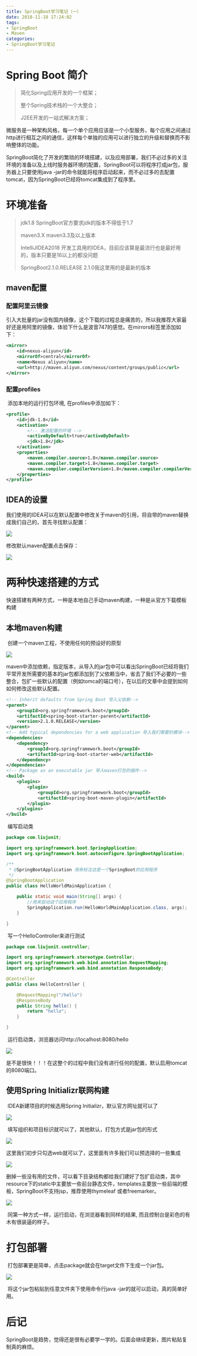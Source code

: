 ```yaml
---
title: SpringBoot学习笔记（一）
date: 2018-11-18 17:24:02
tags: 
- SpringBoot
- Maven 
categories: 
- SpringBoot学习笔记
---
```


# Spring Boot 简介

> 简化Spring应用开发的一个框架；
>
> 整个Spring技术栈的一个大整合；
>
> J2EE开发的一站式解决方案；

​	微服务是一种架构风格，每一个单个应用应该是一个小型服务，每个应用之间通过http进行相互之间的通信，这样每个单独的应用可以进行独立的升级和替换而不影响整体的功能。

​	SpringBoot简化了开发的繁琐的环境搭建，以及应用部署，我们不必过多的关注环境的准备以及上线时服务器环境的配置，SpringBoot可以将程序打成jar包，服务器上只要使用java -jar的命令就能将程序启动起来，而不必过多的去配置tomcat，因为SpringBoot已经将tomcat集成到了程序里。

# 环境准备

> jdk1.8	SpringBoot官方要求jdk的版本不得低于1.7
>
> maven3.X	maven3.3及以上版本
>
> IntelliJIDEA2018	开发工具用的IDEA，目前应该算是最流行也是最好用的，版本只要是16以上的都没问题
>
> SpringBoot2.1.0.RELEASE	2.1.0我这里用的是最新的版本

## maven配置

### 配置阿里云镜像

​	引入大批量的jar没有国内镜像，这个下载的过程总是痛苦的，所以我推荐大家最好还是用阿里的镜像，体验下什么是波音747的感觉。在mirrors标签里添加如下：

```xml
<mirror>
    <id>nexus-aliyun</id>
    <mirrorOf>central</mirrorOf>
    <name>Nexus aliyun</name>
    <url>http://maven.aliyun.com/nexus/content/groups/public</url>
</mirror>
```



### 配置profiles

​	添加本地的运行打包环境, 在profiles中添加如下：

```xml
<profile>
    <id>jdk-1.8</id>
    <activation>
        <!-- 激活配置的环境 -->
        <activeByDefault>true</activeByDefault>
        <jdk>1.8</jdk>
    </activation>
    <properties> 
        <maven.compiler.source>1.8</maven.compiler.source> 
        <maven.compiler.target>1.8</maven.compiler.target> 
        <maven.compiler.compilerVersion>1.8</maven.compiler.compilerVersion> 
    </properties>
</profile>
```

## IDEA的设置

​	我们使用的IDEA可以在默认配置中修改关于maven的引用，将自带的maven替换成我们自己的，首先寻找默认配置：

![](\img\2018-11-21\8718cb52753c4883b5c87f02d9718b5e.png)

修改默认maven配置点击保存：

![](\img\2018-11-21\d3c5d3085cb844248874b98e2c9584da.png)



# 两种快速搭建的方式

​	快速搭建有两种方式，一种是本地自己手动maven构建，一种是从官方下载模板构建

## 本地maven构建

​	创建一个maven工程，不使用任何的预设好的原型

![](\img\2018-11-21\df29629f35ae4497a58fca23f950e5be.png)

​	maven中添加依赖，指定版本，从导入的jar包中可以看出SpringBoot已经将我们平常开发所需要的基本的jar包都添加到了父依赖当中，省去了我们不必要的一些整合，包扩一些默认的配置（例如tomca的端口号），在以后的文章中会提到如何如何修改这些默认配置。

```xml
<!-- Inherit defaults from Spring Boot 导入父依赖-->
<parent>
    <groupId>org.springframework.boot</groupId>
    <artifactId>spring-boot-starter-parent</artifactId>
    <version>2.1.0.RELEASE</version>
</parent>
<!-- Add typical dependencies for a web application 导入我们需要的模块-->
<dependencies>
    <dependency>
        <groupId>org.springframework.boot</groupId>
        <artifactId>spring-boot-starter-web</artifactId>
    </dependency>
</dependencies>
<!-- Package as an executable jar 导入maven打包的插件-->
<build>
    <plugins>
        <plugin>
            <groupId>org.springframework.boot</groupId>
            <artifactId>spring-boot-maven-plugin</artifactId>
        </plugin>
    </plugins>
</build>
```

​	编写启动类

```java
package com.liujunit;

import org.springframework.boot.SpringApplication;
import org.springframework.boot.autoconfigure.SpringBootApplication;

/**
 * @SpringBootApplication 用来标注这是一个SpringBoot的应用程序
 */
@SpringBootApplication
public class HelloWorldMainApplication {

    public static void main(String[] args) {
        //用来启动这个应用程序
        SpringApplication.run(HelloWorldMainApplication.class, args);
    }

}
```

​	写一个HelloController来进行测试

```java
package com.liujunit.controller;

import org.springframework.stereotype.Controller;
import org.springframework.web.bind.annotation.RequestMapping;
import org.springframework.web.bind.annotation.ResponseBody;

@Controller
public class HelloController {

    @RequestMapping("/hello")
    @ResponseBody
    public String hello() {
        return "hello";
    }

}
```

​	运行启动类，浏览器访问http://localhost:8080/hello

![](\img\2018-11-21\ac3e84dfa5cb49cb83c5a4bfc3aaf73b.png)

​	是不是很快！！！在这整个的过程中我们没有进行任何的配置，默认启用tomcat的8080端口。

## 使用Spring Initializr联网构建

​	IDEA新建项目的时候选用Spring Initializr，默认官方网址就可以了

![](\img\2018-11-21\6468595841f846b0b09d88b918ab0741.png)

​	填写组织和项目标识就可以了，其他默认，打包方式是jar包的形式

![](\img\2018-11-21\c3dc6480e71847bf870e2bf17ea71942.png)

​	这里我们初步只勾选web就可以了，这里面有许多我们可以预选择的一些集成

![](\img\2018-11-21\6155b7e779ee40aea4615a92b4ecba03.png)

​	删掉一些没有用的文件，可以看下目录结构都给我们建好了包扩启动类，其中resource下的static中主要放一些前台静态文件，templates主要放一些前端的模板，SpringBoot不支持jsp，推荐使用thymeleaf 或者freemarker。

![](\img\2018-11-21\5be70f95253d4f2690f86f76488f8757.png)

​	同第一种方式一样，运行启动，在浏览器看到同样的结果, 而且控制台是彩色的有木有很装逼的样子。

# 打包部署

​	打包部署更是简单，点击package就会在target文件下生成一个jar包。

![](\img\2018-11-21\6bd57a4467eb43efa8f7a410d7f5114e.png)

​	将这个jar包粘贴到任意文件夹下使用命令行java -jar的就可以启动，真的简单好用。

# 后记

​	SpringBoot是趋势，觉得还是很有必要学一学的。后面会继续更新，图片粘贴复制真的麻烦。